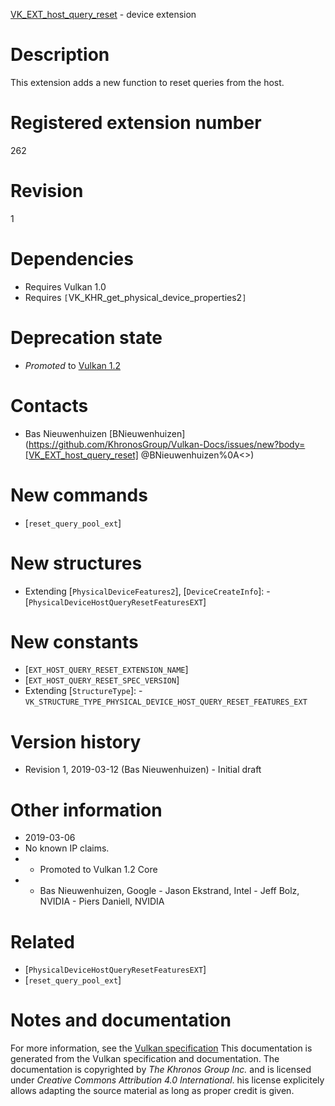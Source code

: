 [VK_EXT_host_query_reset](https://www.khronos.org/registry/vulkan/specs/1.3-extensions/man/html/VK_EXT_host_query_reset.html) - device extension

# Description
This extension adds a new function to reset queries from the host.

# Registered extension number
262

# Revision
1

# Dependencies
- Requires Vulkan 1.0
- Requires `[`VK_KHR_get_physical_device_properties2`]`

# Deprecation state
- *Promoted* to [Vulkan 1.2](https://www.khronos.org/registry/vulkan/specs/1.3-extensions/html/vkspec.html#versions-1.2-promotions)

# Contacts
- Bas Nieuwenhuizen [BNieuwenhuizen](https://github.com/KhronosGroup/Vulkan-Docs/issues/new?body=[VK_EXT_host_query_reset] @BNieuwenhuizen%0A<<Here describe the issue or question you have about the VK_EXT_host_query_reset extension>>)

# New commands
- [`reset_query_pool_ext`]

# New structures
- Extending [`PhysicalDeviceFeatures2`], [`DeviceCreateInfo`]:  - [`PhysicalDeviceHostQueryResetFeaturesEXT`]

# New constants
- [`EXT_HOST_QUERY_RESET_EXTENSION_NAME`]
- [`EXT_HOST_QUERY_RESET_SPEC_VERSION`]
- Extending [`StructureType`]:  - `VK_STRUCTURE_TYPE_PHYSICAL_DEVICE_HOST_QUERY_RESET_FEATURES_EXT`

# Version history
- Revision 1, 2019-03-12 (Bas Nieuwenhuizen)  - Initial draft

# Other information
* 2019-03-06
* No known IP claims.
*   - Promoted to Vulkan 1.2 Core 
*   - Bas Nieuwenhuizen, Google  - Jason Ekstrand, Intel  - Jeff Bolz, NVIDIA  - Piers Daniell, NVIDIA

# Related
- [`PhysicalDeviceHostQueryResetFeaturesEXT`]
- [`reset_query_pool_ext`]

# Notes and documentation
For more information, see the [Vulkan specification](https://www.khronos.org/registry/vulkan/specs/1.3-extensions/html/vkspec.html)
This documentation is generated from the Vulkan specification and documentation.
The documentation is copyrighted by *The Khronos Group Inc.* and is licensed under *Creative Commons Attribution 4.0 International*.
his license explicitely allows adapting the source material as long as proper credit is given.
        